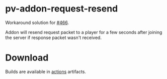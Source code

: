 # pv-addon-request-resend
Workaround solution for [#466](https://github.com/plasmoapp/plasmo-voice/issues/466).

Addon will resend request packet to a player for a few seconds after joining the server if response packet wasn't received.

# Download
Builds are available in [actions](https://github.com/Apehum/pv-addon-request-resend/actions/) artifacts.
